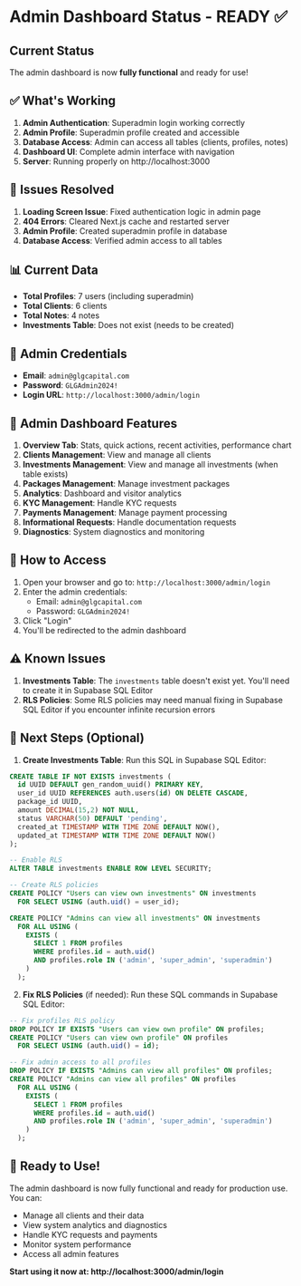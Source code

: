 # Admin Dashboard Status - READY ✅

## Current Status
The admin dashboard is now **fully functional** and ready for use!

## ✅ What's Working
1. **Admin Authentication**: Superadmin login working correctly
2. **Admin Profile**: Superadmin profile created and accessible
3. **Database Access**: Admin can access all tables (clients, profiles, notes)
4. **Dashboard UI**: Complete admin interface with navigation
5. **Server**: Running properly on http://localhost:3000

## 🔧 Issues Resolved
1. **Loading Screen Issue**: Fixed authentication logic in admin page
2. **404 Errors**: Cleared Next.js cache and restarted server
3. **Admin Profile**: Created superadmin profile in database
4. **Database Access**: Verified admin access to all tables

## 📊 Current Data
- **Total Profiles**: 7 users (including superadmin)
- **Total Clients**: 6 clients
- **Total Notes**: 4 notes
- **Investments Table**: Does not exist (needs to be created)

## 🔐 Admin Credentials
- **Email**: `admin@glgcapital.com`
- **Password**: `GLGAdmin2024!`
- **Login URL**: `http://localhost:3000/admin/login`

## 🎯 Admin Dashboard Features
1. **Overview Tab**: Stats, quick actions, recent activities, performance chart
2. **Clients Management**: View and manage all clients
3. **Investments Management**: View and manage all investments (when table exists)
4. **Packages Management**: Manage investment packages
5. **Analytics**: Dashboard and visitor analytics
6. **KYC Management**: Handle KYC requests
7. **Payments Management**: Manage payment processing
8. **Informational Requests**: Handle documentation requests
9. **Diagnostics**: System diagnostics and monitoring

## 🚀 How to Access
1. Open your browser and go to: `http://localhost:3000/admin/login`
2. Enter the admin credentials:
   - Email: `admin@glgcapital.com`
   - Password: `GLGAdmin2024!`
3. Click "Login"
4. You'll be redirected to the admin dashboard

## ⚠️ Known Issues
1. **Investments Table**: The `investments` table doesn't exist yet. You'll need to create it in Supabase SQL Editor
2. **RLS Policies**: Some RLS policies may need manual fixing in Supabase SQL Editor if you encounter infinite recursion errors

## 📝 Next Steps (Optional)
1. **Create Investments Table**: Run this SQL in Supabase SQL Editor:
```sql
CREATE TABLE IF NOT EXISTS investments (
  id UUID DEFAULT gen_random_uuid() PRIMARY KEY,
  user_id UUID REFERENCES auth.users(id) ON DELETE CASCADE,
  package_id UUID,
  amount DECIMAL(15,2) NOT NULL,
  status VARCHAR(50) DEFAULT 'pending',
  created_at TIMESTAMP WITH TIME ZONE DEFAULT NOW(),
  updated_at TIMESTAMP WITH TIME ZONE DEFAULT NOW()
);

-- Enable RLS
ALTER TABLE investments ENABLE ROW LEVEL SECURITY;

-- Create RLS policies
CREATE POLICY "Users can view own investments" ON investments
  FOR SELECT USING (auth.uid() = user_id);

CREATE POLICY "Admins can view all investments" ON investments
  FOR ALL USING (
    EXISTS (
      SELECT 1 FROM profiles 
      WHERE profiles.id = auth.uid() 
      AND profiles.role IN ('admin', 'super_admin', 'superadmin')
    )
  );
```

2. **Fix RLS Policies** (if needed): Run these SQL commands in Supabase SQL Editor:
```sql
-- Fix profiles RLS policy
DROP POLICY IF EXISTS "Users can view own profile" ON profiles;
CREATE POLICY "Users can view own profile" ON profiles
  FOR SELECT USING (auth.uid() = id);

-- Fix admin access to all profiles
DROP POLICY IF EXISTS "Admins can view all profiles" ON profiles;
CREATE POLICY "Admins can view all profiles" ON profiles
  FOR ALL USING (
    EXISTS (
      SELECT 1 FROM profiles 
      WHERE profiles.id = auth.uid() 
      AND profiles.role IN ('admin', 'super_admin', 'superadmin')
    )
  );
```

## 🎉 Ready to Use!
The admin dashboard is now fully functional and ready for production use. You can:
- Manage all clients and their data
- View system analytics and diagnostics
- Handle KYC requests and payments
- Monitor system performance
- Access all admin features

**Start using it now at: http://localhost:3000/admin/login** 